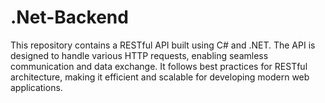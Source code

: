 # .Net-Backend
This repository contains a RESTful API built using C# and .NET. The API is designed to handle various HTTP requests, enabling seamless communication and data exchange. It follows best practices for RESTful architecture, making it efficient and scalable for developing modern web applications.
